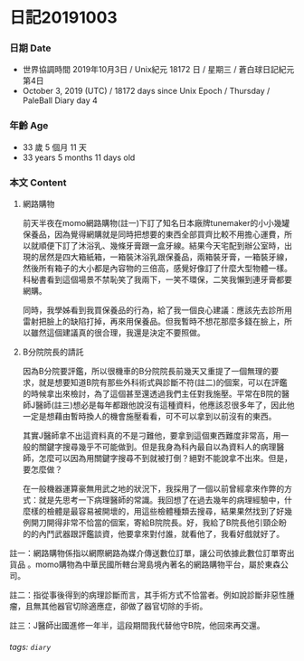 日記20191003
===

### 日期 Date
* 世界協調時間 2019年10月3日 / Unix紀元 18172 日 / 星期三 / 蒼白球日記紀元第4日
* October 3, 2019  (UTC) / 18172 days since Unix Epoch / Thursday / PaleBall Diary day 4

### 年齡 Age 
* 33 歲 5 個月 11 天
* 33 years 5 months 11 days old

### 本文 Content 
1. 網路購物 
    
    前天半夜在momo網路購物(註一)下訂了知名日本廠牌tunemaker的小小幾罐保養品，因為覺得網購就是同時把想要的東西全部買齊比較不用擔心運費，所以就順便下訂了沐浴乳、幾條牙膏跟一盒牙線。結果今天宅配到辦公室時，出現的居然是四大箱紙箱，一箱裝沐浴乳跟保養品，兩箱裝牙膏，一箱裝牙線，然後所有箱子的大小都是內容物的三倍高，感覺好像訂了什麼大型物體一樣。科秘書看到這個場景不禁恥笑了我兩下，一笑不環保，二笑我懶到連牙膏都要網購。

    同時，我學姊看到我買保養品的行為，給了我一個良心建議：應該先去診所用雷射把臉上的缺陷打掉，再來用保養品。但我暫時不想花那麼多錢在臉上，所以雖然這個建議真的很合理，我還是決定不要照做。
    
2. B分院院長的請託
    
    因為B分院要評鑑，所以很機車的B分院院長前幾天又重提了一個無理的要求，就是想要知道B院有那些外科術式與診斷不符(註二)的個案，可以在評鑑的時候拿出來檢討，為了這個甚至還透過我們主任對我施壓。平常在B院的醫師J醫師(註三)想必是每年都跟他說沒有這種資料，他應該忍很多年了，因此他一定是想藉由暫時換人的機會施壓看看，可不可以拿到以前沒有的東西。
    
    其實J醫師拿不出這資料真的不是刁難他，要拿到這個東西難度非常高，用一般的關鍵字搜尋幾乎不可能做到。但是我身為科內最自以為資料人的病理醫師，怎麼可以因為用關鍵字搜尋不到就被打倒？絕對不能說拿不出來。但是，要怎麼做？
    
    在一般機器運算豪無用武之地的狀況下，我採用了一個以前曾經拿來作弊的方式：就是先思考一下病理醫師的常識。我回想了在過去幾年的病理經驗中，什麼樣的檢體是最容易被開壞的，用這些檢體種類去搜尋，結果果然找到了好幾例開刀開得非常不恰當的個案，寄給B院院長。好，我給了B院長他引頸企盼的的內鬥武器跟評鑑談資，他要拿來對付誰，就看他了，我看好戲就好了。

註一：網路購物係指以網際網路為媒介傳送數位訂單，讓公司依據此數位訂單寄出貨品
。momo購物為中華民國所轄台灣島境內著名的網路購物平台，屬於東森公司。

註二：指從事後得到的病理診斷而言，其手術方式不恰當者。例如說診斷非惡性腫瘤，且無其他器官切除適應症，卻做了器官切除的手術。

註三：J醫師出國進修一年半，這段期間我代替他守B院，他回來再交還。

###### tags: `diary`